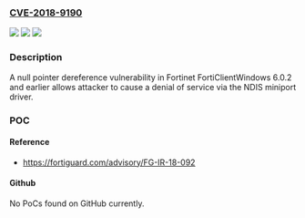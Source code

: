### [CVE-2018-9190](https://cve.mitre.org/cgi-bin/cvename.cgi?name=CVE-2018-9190)
![](https://img.shields.io/static/v1?label=Product&message=Fortinet%20FortiClientWindows&color=blue)
![](https://img.shields.io/static/v1?label=Version&message=FortiClientWindows%206.0.2%20and%20earlier%20&color=brightgreen)
![](https://img.shields.io/static/v1?label=Vulnerability&message=Denial%20of%20service&color=brightgreen)

### Description

A null pointer dereference vulnerability in Fortinet FortiClientWindows 6.0.2 and earlier allows attacker to cause a denial of service via the NDIS miniport driver.

### POC

#### Reference
- https://fortiguard.com/advisory/FG-IR-18-092

#### Github
No PoCs found on GitHub currently.

